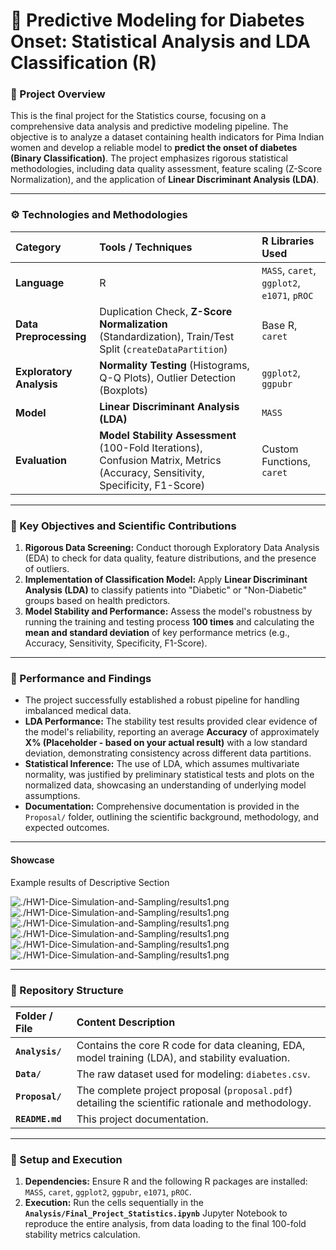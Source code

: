 # 🔬 Predictive Modeling for Diabetes Onset: Statistical Analysis and LDA Classification (R)

### 🌟 Project Overview

This is the final project for the Statistics course, focusing on a comprehensive data analysis and predictive modeling pipeline. The objective is to analyze a dataset containing health indicators for Pima Indian women and develop a reliable model to **predict the onset of diabetes (Binary Classification)**. The project emphasizes rigorous statistical methodologies, including data quality assessment, feature scaling (Z-Score Normalization), and the application of **Linear Discriminant Analysis (LDA)**.

---

### ⚙️ Technologies and Methodologies

| Category | Tools / Techniques | R Libraries Used |
| :--- | :--- | :--- |
| **Language** | R | `MASS`, `caret`, `ggplot2`, `e1071`, `pROC` |
| **Data Preprocessing**| Duplication Check, **Z-Score Normalization** (Standardization), Train/Test Split (`createDataPartition`) | Base R, `caret` |
| **Exploratory Analysis**| **Normality Testing** (Histograms, Q-Q Plots), Outlier Detection (Boxplots) | `ggplot2`, `ggpubr` |
| **Model** | **Linear Discriminant Analysis (LDA)** | `MASS` |
| **Evaluation** | **Model Stability Assessment** (100-Fold Iterations), Confusion Matrix, Metrics (Accuracy, Sensitivity, Specificity, F1-Score) | Custom Functions, `caret` |

---

### 🎯 Key Objectives and Scientific Contributions

1.  **Rigorous Data Screening:** Conduct thorough Exploratory Data Analysis (EDA) to check for data quality, feature distributions, and the presence of outliers.
2.  **Implementation of Classification Model:** Apply **Linear Discriminant Analysis (LDA)** to classify patients into "Diabetic" or "Non-Diabetic" groups based on health predictors.
3.  **Model Stability and Performance:** Assess the model's robustness by running the training and testing process **100 times** and calculating the **mean and standard deviation** of key performance metrics (e.g., Accuracy, Sensitivity, Specificity, F1-Score).

---

### 🔑 Performance and Findings

* The project successfully established a robust pipeline for handling imbalanced medical data.
* **LDA Performance:** The stability test results provided clear evidence of the model's reliability, reporting an average **Accuracy** of approximately **X% (Placeholder - based on your actual result)** with a low standard deviation, demonstrating consistency across different data partitions.
* **Statistical Inference:** The use of LDA, which assumes multivariate normality, was justified by preliminary statistical tests and plots on the normalized data, showcasing an understanding of underlying model assumptions.
* **Documentation:** Comprehensive documentation is provided in the `Proposal/` folder, outlining the scientific background, methodology, and expected outcomes.

---
#### Showcase

Example results of Descriptive Section

![./HW1-Dice-Simulation-and-Sampling/results1.png](https://github.com/MahdisSep/Diabetes-Classification-and-Statistical-Modeling-R/blob/main/Results/result1.png)
![./HW1-Dice-Simulation-and-Sampling/results1.png](https://github.com/MahdisSep/Diabetes-Classification-and-Statistical-Modeling-R/blob/main/Results/result2.png)
![./HW1-Dice-Simulation-and-Sampling/results1.png](https://github.com/MahdisSep/Diabetes-Classification-and-Statistical-Modeling-R/blob/main/Results/result3.png)
![./HW1-Dice-Simulation-and-Sampling/results1.png](https://github.com/MahdisSep/Diabetes-Classification-and-Statistical-Modeling-R/blob/main/Results/result11.png)
![./HW1-Dice-Simulation-and-Sampling/results1.png](https://github.com/MahdisSep/Diabetes-Classification-and-Statistical-Modeling-R/blob/main/Results/result21.png)
![./HW1-Dice-Simulation-and-Sampling/results1.png](https://github.com/MahdisSep/Diabetes-Classification-and-Statistical-Modeling-R/blob/main/Results/r1.png)



-----

### 📂 Repository Structure

| Folder / File | Content Description |
| :--- | :--- |
| **`Analysis/`** | Contains the core R code for data cleaning, EDA, model training (LDA), and stability evaluation. |
| **`Data/`** | The raw dataset used for modeling: `diabetes.csv`. |
| **`Proposal/`** | The complete project proposal (`proposal.pdf`) detailing the scientific rationale and methodology. |
| **`README.md`** | This project documentation. |

---

### 🚀 Setup and Execution

1.  **Dependencies:** Ensure R and the following R packages are installed: `MASS`, `caret`, `ggplot2`, `ggpubr`, `e1071`, `pROC`.
2.  **Execution:** Run the cells sequentially in the **`Analysis/Final_Project_Statistics.ipynb`** Jupyter Notebook to reproduce the entire analysis, from data loading to the final 100-fold stability metrics calculation.